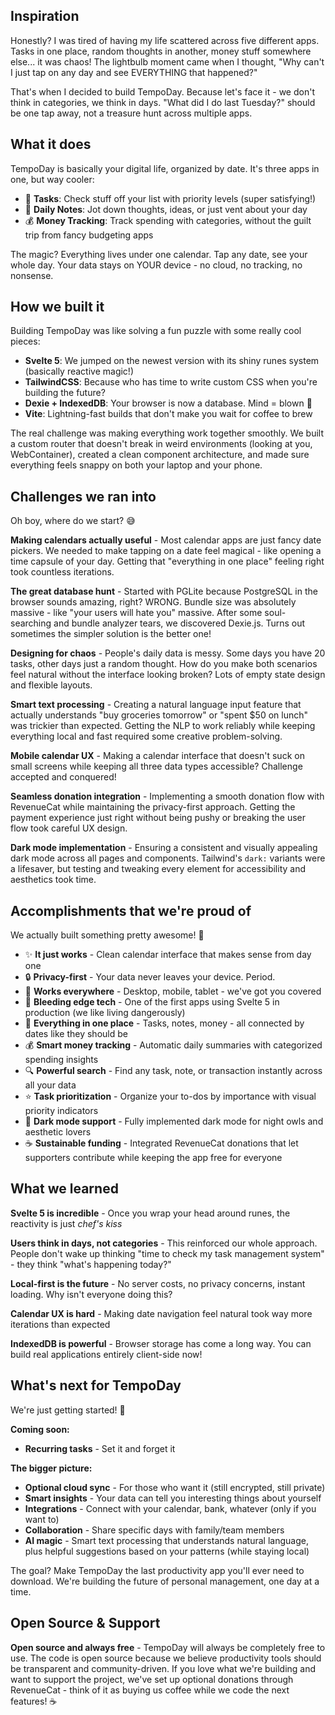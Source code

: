 ## Inspiration

Honestly? I was tired of having my life scattered across five different apps. Tasks in one place, random thoughts in another, money stuff somewhere else... it was chaos! The lightbulb moment came when I thought, "Why can't I just tap on any day and see EVERYTHING that happened?" 

That's when I decided to build TempoDay. Because let's face it - we don't think in categories, we think in days. "What did I do last Tuesday?" should be one tap away, not a treasure hunt across multiple apps.

## What it does

TempoDay is basically your digital life, organized by date. It's three apps in one, but way cooler:

- 🎯 **Tasks**: Check stuff off your list with priority levels (super satisfying!)
- 📝 **Daily Notes**: Jot down thoughts, ideas, or just vent about your day
- 💰 **Money Tracking**: Track spending with categories, without the guilt trip from fancy budgeting apps

The magic? Everything lives under one calendar. Tap any date, see your whole day. Your data stays on YOUR device - no cloud, no tracking, no nonsense.

## How we built it

Building TempoDay was like solving a fun puzzle with some really cool pieces:

- **Svelte 5**: We jumped on the newest version with its shiny runes system (basically reactive magic!)
- **TailwindCSS**: Because who has time to write custom CSS when you're building the future?
- **Dexie + IndexedDB**: Your browser is now a database. Mind = blown 🤯
- **Vite**: Lightning-fast builds that don't make you wait for coffee to brew

The real challenge was making everything work together smoothly. We built a custom router that doesn't break in weird environments (looking at you, WebContainer), created a clean component architecture, and made sure everything feels snappy on both your laptop and your phone.

## Challenges we ran into

Oh boy, where do we start? 😅

**Making calendars actually useful** - Most calendar apps are just fancy date pickers. We needed to make tapping on a date feel magical - like opening a time capsule of your day. Getting that "everything in one place" feeling right took countless iterations.

**The great database hunt** - Started with PGLite because PostgreSQL in the browser sounds amazing, right? WRONG. Bundle size was absolutely massive - like "your users will hate you" massive. After some soul-searching and bundle analyzer tears, we discovered Dexie.js. Turns out sometimes the simpler solution is the better one!

**Designing for chaos** - People's daily data is messy. Some days you have 20 tasks, other days just a random thought. How do you make both scenarios feel natural without the interface looking broken? Lots of empty state design and flexible layouts.

**Smart text processing** - Creating a natural language input feature that actually understands "buy groceries tomorrow" or "spent $50 on lunch" was trickier than expected. Getting the NLP to work reliably while keeping everything local and fast required some creative problem-solving.

**Mobile calendar UX** - Making a calendar interface that doesn't suck on small screens while keeping all three data types accessible? Challenge accepted and conquered!

**Seamless donation integration** - Implementing a smooth donation flow with RevenueCat while maintaining the privacy-first approach. Getting the payment experience just right without being pushy or breaking the user flow took careful UX design.

**Dark mode implementation** - Ensuring a consistent and visually appealing dark mode across all pages and components. Tailwind's `dark:` variants were a lifesaver, but testing and tweaking every element for accessibility and aesthetics took time.

## Accomplishments that we're proud of

We actually built something pretty awesome! 🎉

- ✨ **It just works** - Clean calendar interface that makes sense from day one
- 🔒 **Privacy-first** - Your data never leaves your device. Period.
- 📱 **Works everywhere** - Desktop, mobile, tablet - we've got you covered
- 🚀 **Bleeding edge tech** - One of the first apps using Svelte 5 in production (we like living dangerously)
- 🎯 **Everything in one place** - Tasks, notes, money - all connected by dates like they should be
- 💰 **Smart money tracking** - Automatic daily summaries with categorized spending insights
- 🔍 **Powerful search** - Find any task, note, or transaction instantly across all your data
- ⭐ **Task prioritization** - Organize your to-dos by importance with visual priority indicators
- 🌙 **Dark mode support** - Fully implemented dark mode for night owls and aesthetic lovers
- ☕ **Sustainable funding** - Integrated RevenueCat donations that let supporters contribute while keeping the app free for everyone

## What we learned

**Svelte 5 is incredible** - Once you wrap your head around runes, the reactivity is just *chef's kiss*

**Users think in days, not categories** - This reinforced our whole approach. People don't wake up thinking "time to check my task management system" - they think "what's happening today?"

**Local-first is the future** - No server costs, no privacy concerns, instant loading. Why isn't everyone doing this?

**Calendar UX is hard** - Making date navigation feel natural took way more iterations than expected

**IndexedDB is powerful** - Browser storage has come a long way. You can build real applications entirely client-side now!

## What's next for TempoDay

We're just getting started! 🚀

**Coming soon:**
- **Recurring tasks** - Set it and forget it

**The bigger picture:**
- **Optional cloud sync** - For those who want it (still encrypted, still private)
- **Smart insights** - Your data can tell you interesting things about yourself
- **Integrations** - Connect with your calendar, bank, whatever (only if you want to)
- **Collaboration** - Share specific days with family/team members
- **AI magic** - Smart text processing that understands natural language, plus helpful suggestions based on your patterns (while staying local)

The goal? Make TempoDay the last productivity app you'll ever need to download. We're building the future of personal management, one day at a time.

## Open Source & Support

**Open source and always free** - TempoDay will always be completely free to use. The code is open source because we believe productivity tools should be transparent and community-driven. If you love what we're building and want to support the project, we've set up optional donations through RevenueCat - think of it as buying us coffee while we code the next features! ☕